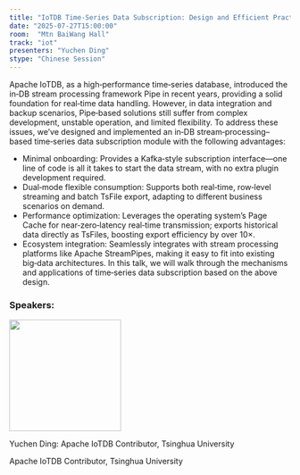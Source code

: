 ```yaml
---
title: "IoTDB Time-Series Data Subscription: Design and Efficient Practices"
date: "2025-07-27T15:00:00"
room:  "Mtn BaiWang Hall"
track: "iot"
presenters: "Yuchen Ding"
stype: "Chinese Session"
---
```


Apache IoTDB, as a high‑performance time‑series database, introduced the in‑DB stream processing framework Pipe in recent years, providing a solid foundation for real‑time data handling. However, in data integration and backup scenarios, Pipe‑based solutions still suffer from complex development, unstable operation, and limited flexibility. To address these issues, we’ve designed and implemented an in‑DB stream‑processing–based time‑series data subscription module with the following advantages:
- Minimal onboarding: Provides a Kafka‑style subscription interface—one line of code is all it takes to start the data stream, with no extra plugin development required.
- Dual‑mode flexible consumption: Supports both real‑time, row‑level streaming and batch TsFile export, adapting to different business scenarios on demand.
- Performance optimization: Leverages the operating system’s Page Cache for near‑zero‑latency real‑time transmission; exports historical data directly as TsFiles, boosting export efficiency by over 10×.
- Ecosystem integration: Seamlessly integrates with stream processing platforms like Apache StreamPipes, making it easy to fit into existing big‑data architectures.
In this talk, we will walk through the mechanisms and applications of time‑series data subscription based on the above design.

### Speakers:


<img src="https://sessionize.com/image/a3cb-400o400o1-MqFXnRWijPKx2FgQw8EtDd.jpg" width="200" /><br/>

Yuchen Ding: Apache IoTDB Contributor, Tsinghua University

Apache IoTDB Contributor, Tsinghua University